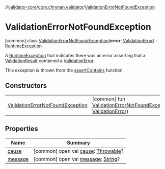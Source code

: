 //[validator-core](../../../index.md)/[com.chrynan.validator](../index.md)/[ValidationErrorNotFoundException](index.md)



# ValidationErrorNotFoundException  
 [common] class [ValidationErrorNotFoundException](index.md)(**error**: [ValidationError](../-validation-error/index.md)) : [RuntimeException](https://kotlinlang.org/api/latest/jvm/stdlib/kotlin/-runtime-exception/index.html)

A [RuntimeException](https://kotlinlang.org/api/latest/jvm/stdlib/kotlin/-runtime-exception/index.html) that indicates there was an error asserting that a [ValidationResult](../-validation-result/index.md) contained a [ValidationError](../-validation-error/index.md).



This exception is thrown from the [assertContains](../assert-contains.md) function.

   


## Constructors  
  
| | |
|---|---|
| <a name="com.chrynan.validator/ValidationErrorNotFoundException/ValidationErrorNotFoundException/#com.chrynan.validator.ValidationError/PointingToDeclaration/"></a>[ValidationErrorNotFoundException](-validation-error-not-found-exception.md)| <a name="com.chrynan.validator/ValidationErrorNotFoundException/ValidationErrorNotFoundException/#com.chrynan.validator.ValidationError/PointingToDeclaration/"></a> [common] fun [ValidationErrorNotFoundException](-validation-error-not-found-exception.md)(error: [ValidationError](../-validation-error/index.md))   <br>|


## Properties  
  
|  Name |  Summary | 
|---|---|
| <a name="com.chrynan.validator/ValidationErrorNotFoundException/cause/#/PointingToDeclaration/"></a>[cause](index.md#%5Bcom.chrynan.validator%2FValidationErrorNotFoundException%2Fcause%2F%23%2FPointingToDeclaration%2F%5D%2FProperties%2F277157140)| <a name="com.chrynan.validator/ValidationErrorNotFoundException/cause/#/PointingToDeclaration/"></a> [common] open val [cause](index.md#%5Bcom.chrynan.validator%2FValidationErrorNotFoundException%2Fcause%2F%23%2FPointingToDeclaration%2F%5D%2FProperties%2F277157140): [Throwable](https://kotlinlang.org/api/latest/jvm/stdlib/kotlin/-throwable/index.html)?   <br>|
| <a name="com.chrynan.validator/ValidationErrorNotFoundException/message/#/PointingToDeclaration/"></a>[message](index.md#%5Bcom.chrynan.validator%2FValidationErrorNotFoundException%2Fmessage%2F%23%2FPointingToDeclaration%2F%5D%2FProperties%2F277157140)| <a name="com.chrynan.validator/ValidationErrorNotFoundException/message/#/PointingToDeclaration/"></a> [common] open val [message](index.md#%5Bcom.chrynan.validator%2FValidationErrorNotFoundException%2Fmessage%2F%23%2FPointingToDeclaration%2F%5D%2FProperties%2F277157140): [String](https://kotlinlang.org/api/latest/jvm/stdlib/kotlin/-string/index.html)?   <br>|

